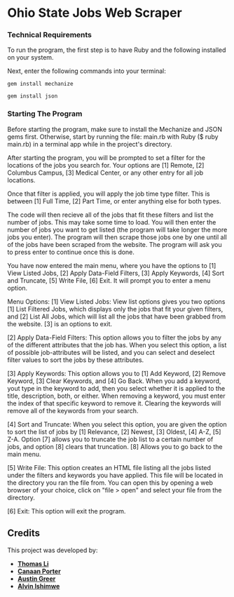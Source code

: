 # Ohio State Jobs Web Scraper

### Technical Requirements

To run the program, the first step is to have Ruby and the following installed on your system.

Next, enter the following commands into your terminal:

```
gem install mechanize
```

```
gem install json
```

### Starting The Program

Before starting the program, make sure to install the Mechanize and JSON gems first. Otherwise, start by running the file: main.rb with Ruby ($ ruby main.rb) in a terminal app while in the project's directory.

After starting the program, you will be prompted to set a filter for the locations of the jobs you search for. Your options are [1] Remote, [2] Columbus Campus, [3] Medical Center, or any other entry for all job locations.

Once that filter is applied, you will apply the job time type filter. This is between [1] Full Time, [2] Part Time, or enter anything else for both types.

The code will then recieve all of the jobs that fit these filters and list the number of jobs. This may take some time to load. You will then enter the number of jobs you want to get listed (the program will take longer the more jobs you enter). The program will then scrape those jobs one by one until all of the jobs have been scraped from the website. The program will ask you to press enter to continue once this is done.

You have now entered the main menu, where you have the options to [1] View Listed Jobs, [2] Apply Data-Field Filters, [3] Apply Keywords, [4] Sort and Truncate, [5] Write File, [6] Exit. It will prompt you to enter a menu option.

Menu Options:
[1] View Listed Jobs:
View list options gives you two options [1] List Filtered Jobs, which displays only the jobs that fit your given filters, and [2] List All Jobs, which will list all the jobs that have been grabbed from the website. [3] is an options to exit.

[2] Apply Data-Field Filters:
This option allows you to filter the jobs by any of the different attributes that the job has. When you select this option, a list of possible job-attributes will be listed, and you can select and deselect filter values to sort the jobs by these attributes.

[3] Apply Keywords:
This option allows you to [1] Add Keyword, [2] Remove Keyword, [3] Clear Keywords, and [4] Go Back. When you add a keyword, yout type in the keyword to add, then you select whether it is applied to the title, description, both, or either. When removing a keyword, you must enter the index of that specific keyword to remove it. Clearing the keywords will remove all of the keywords from your search.

[4] Sort and Truncate:
When you select this option, you are given the option to sort the list of jobs by [1] Relevance, [2] Newest, [3] Oldest, [4] A-Z, [5] Z-A. Option [7] allows you to truncate the job list to a certain number of jobs, and option [8] clears that truncation. [8] Allows you to go back to the main menu.

[5] Write File:
This option creates an HTML file listing all the jobs listed under the filters and keywords you have applied. This file will be located in the directory you ran the file from. You can open this by opening a web browser of your choice, click on "file > open" and select your file from the directory.

[6] Exit:
This option will exit the program.

## Credits

This project was developed by:

- **[Thomas Li](https://github.com/li11315-osu)**
- **[Canaan Porter](https://github.com/CPort28)**
- **[Austin Greer](https://github.com/austin-OS)**
- **[Alvin Ishimwe](https://github.com/ai003)**
